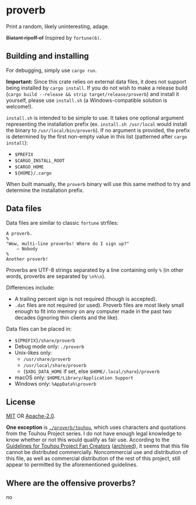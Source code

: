 # proverb
Print a random, likely uninteresting, adage.

~~Blatant ripoff of~~ Inspired by `fortune(6)`.

## Building and installing
For debugging, simply use `cargo run`.

**Important:** Since this crate relies on external data files, it does not
support being installed by `cargo install`. If you do not wish to make a release
build (`cargo build --release && strip target/release/proverb`) and install it
yourself, please use `install.sh` (a Windows-compatible solution is welcome!).

`install.sh` is intended to be simple to use. It takes one optional argument
representing the installation prefix (ex. `install.sh /usr/local` would install
the binary to `/usr/local/bin/proverb`). If no argument is provided, the prefix
is determined by the first non-empty value in this list (patterned after
`cargo install`):
* `$PREFIX`
* `$CARGO_INSTALL_ROOT`
* `$CARGO_HOME`
* `${HOME}/.cargo`

When built manually, the `proverb` binary will use this same method to try and
determine the installation prefix.

## Data files
Data files are similar to classic `fortune` strfiles:
```
A proverb.
%
"Wow, multi-line proverbs! Where do I sign up?"
    — Nobody
%
Another proverb!
```

Proverbs are UTF-8 strings separated by a line containing only `%`
(in other words, proverbs are separated by `\n%\n`).

Differences include:
* A trailing percent sign is not required (though is accepted).
* `.dat` files are not required (or used). Proverb files are most likely small
  enough to fit into memory on any computer made in the past two decades
  (ignoring thin clients and the like).

Data files can be placed in:
* `${PREFIX}/share/proverb`
* Debug mode only: `./proverb`
* Unix-likes only:
  * `/usr/share/proverb`
  * `/usr/local/share/proverb`
  * (`$XDG_DATA_HOME` if set, else `$HOME/.local/share`)`/proverb`
* macOS only: `$HOME/Library/Application Support`
* Windows only: `%AppData%\proverb`

## License
[MIT] OR [Apache-2.0].

**One exception** is [`./proverb/touhou`], which uses characters and
quotations from the Touhou Project series. I do not have enough legal knowledge
to know whether or not this would qualify as fair use. According to the
[Guidelines for Touhou Project Fan Creators] ([archived]),
it seems that this file cannot be distributed commercially. Noncommercial use
and distribution of this file, as well as commercial distribution of the rest
of this project, still appear to permitted by the aforementioned guidelines.

[MIT]: https://github.com/PatchMixolydic/proverb/blob/main/LICENSE-MIT
[Apache-2.0]: https://github.com/PatchMixolydic/proverb/blob/main/LICENSE-APACHE
[`./proverb/touhou`]: https://github.com/PatchMixolydic/proverb/blob/main/proverb/touhou
[Guidelines for Touhou Project Fan Creators]: https://touhou-project.news/guidelines_en/
[archived]: https://web.archive.org/web/20210607213949/https://touhou-project.news/guidelines_en/

## Where are the offensive proverbs?
no
